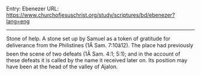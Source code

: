 Entry: Ebenezer
URL: https://www.churchofjesuschrist.org/study/scriptures/bd/ebenezer?lang=eng

---

Stone of help. A stone set up by Samuel as a token of gratitude for deliverance from the Philistines (1Â Sam. 7:10â12). The place had previously been the scene of two defeats (1Â Sam. 4:1; 5:1); and in the account of these defeats it is called by the name it received later on. Its position may have been at the head of the valley of Ajalon.
